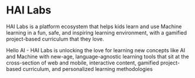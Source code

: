 # HAI Labs
HAI Labs is a platform ecosystem that helps kids learn and use Machine learning in a fun, safe, and inspiring learning environment, 
with a gamified project-based curriculum that they love.

Hello AI - HAI Labs is unlocking the love for learning new concepts like AI and Machine  with new-age, language-agnostic learning tools that sit at the cross-section of web and mobile, interactive content, gamified project-based curriculum, and personalized learning methodologies

